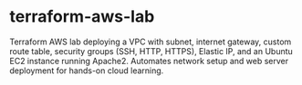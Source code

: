 # terraform-aws-lab
Terraform AWS lab deploying a VPC with subnet, internet gateway, custom route table, security groups (SSH, HTTP, HTTPS), Elastic IP, and an Ubuntu EC2 instance running Apache2. Automates network setup and web server deployment for hands-on cloud learning.
